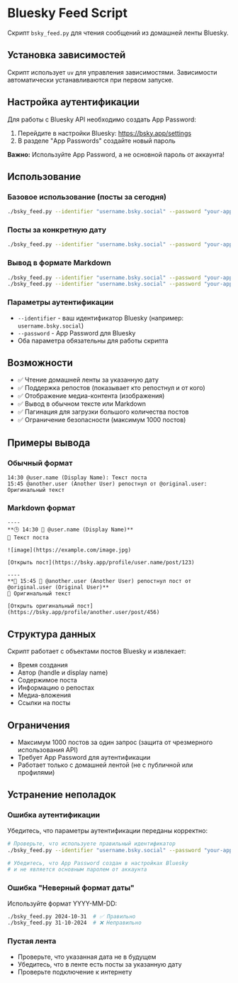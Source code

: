 # Bluesky Feed Script

Скрипт `bsky_feed.py` для чтения сообщений из домашней ленты Bluesky.

## Установка зависимостей

Скрипт использует `uv` для управления зависимостями. Зависимости автоматически устанавливаются при первом запуске.

## Настройка аутентификации

Для работы с Bluesky API необходимо создать App Password:

1. Перейдите в настройки Bluesky: https://bsky.app/settings
2. В разделе "App Passwords" создайте новый пароль

**Важно:** Используйте App Password, а не основной пароль от аккаунта!

## Использование

### Базовое использование (посты за сегодня)

```bash
./bsky_feed.py --identifier "username.bsky.social" --password "your-app-password"
```

### Посты за конкретную дату

```bash
./bsky_feed.py --identifier "username.bsky.social" --password "your-app-password" 2024-10-31
```

### Вывод в формате Markdown

```bash
./bsky_feed.py --identifier "username.bsky.social" --password "your-app-password" --markdown
./bsky_feed.py --identifier "username.bsky.social" --password "your-app-password" 2024-10-31 --markdown
```

### Параметры аутентификации

- `--identifier` - ваш идентификатор Bluesky (например: `username.bsky.social`)
- `--password` - App Password для Bluesky
- Оба параметра обязательны для работы скрипта

## Возможности

- ✅ Чтение домашней ленты за указанную дату
- ✅ Поддержка репостов (показывает кто репостнул и от кого)
- ✅ Отображение медиа-контента (изображения)
- ✅ Вывод в обычном тексте или Markdown
- ✅ Пагинация для загрузки большого количества постов
- ✅ Ограничение безопасности (максимум 1000 постов)

## Примеры вывода

### Обычный формат
```
14:30 @user.name (Display Name): Текст поста
15:45 @another.user (Another User) репостнул от @original.user: Оригинальный текст
```

### Markdown формат
```
----
**🕒 14:30 👤 @user.name (Display Name)**
💬 Текст поста

![image](https://example.com/image.jpg)

[Открыть пост](https://bsky.app/profile/user.name/post/123)

----
**🔄 15:45 👤 @another.user (Another User) репостнул пост от @original.user (Original User)**
💬 Оригинальный текст

[Открыть оригинальный пост](https://bsky.app/profile/another.user/post/456)
```

## Структура данных

Скрипт работает с объектами постов Bluesky и извлекает:
- Время создания
- Автор (handle и display name)
- Содержимое поста
- Информацию о репостах
- Медиа-вложения
- Ссылки на посты

## Ограничения

- Максимум 1000 постов за один запрос (защита от чрезмерного использования API)
- Требует App Password для аутентификации
- Работает только с домашней лентой (не с публичной или профилями)

## Устранение неполадок

### Ошибка аутентификации
Убедитесь, что параметры аутентификации переданы корректно:
```bash
# Проверьте, что используете правильный идентификатор
./bsky_feed.py --identifier "username.bsky.social" --password "your-app-password"

# Убедитесь, что App Password создан в настройках Bluesky
# и не является основным паролем от аккаунта
```



### Ошибка "Неверный формат даты"
Используйте формат YYYY-MM-DD:
```bash
./bsky_feed.py 2024-10-31  # ✅ Правильно
./bsky_feed.py 31-10-2024  # ❌ Неправильно
```

### Пустая лента
- Проверьте, что указанная дата не в будущем
- Убедитесь, что в ленте есть посты за указанную дату
- Проверьте подключение к интернету